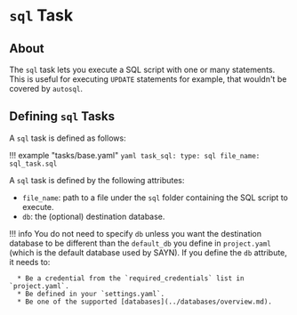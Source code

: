 # `sql` Task

## About

The `sql` task lets you execute a SQL script with one or many statements. This is useful for
executing `UPDATE` statements for example, that wouldn't be covered by `autosql`.

## Defining `sql` Tasks

A `sql` task is defined as follows:

!!! example "tasks/base.yaml"
    ```yaml
    task_sql:
      type: sql
      file_name: sql_task.sql
    ```

A `sql` task is defined by the following attributes:

* `file_name`: path to a file under the `sql` folder containing the SQL script to execute.
* `db`: the (optional) destination database.

!!! info
    You do not need to specify `db` unless you want the destination database to be different than the `default_db` you define in `project.yaml` (which is the default database used by SAYN). If you define the `db` attribute, it needs to:

      * Be a credential from the `required_credentials` list in `project.yaml`.
      * Be defined in your `settings.yaml`.
      * Be one of the supported [databases](../databases/overview.md).
